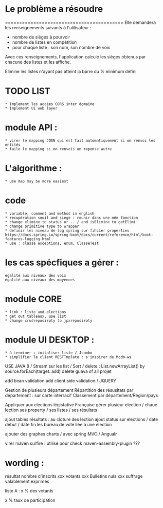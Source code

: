 # Le problème a résoudre

==========================================
Elle demandera les renseignements suivants à l'utilisateur :
- nombre de sièges à pourvoir
- nombre de listes en compétition
- pour chaque liste : son nom, son nombre de voix

Avec ces renseignements, l'application calcule les sièges obtenus par chacune des listes et les affiche.

Elimine les listes n'ayant pas atteint la barre du % minimum défini


# TODO LIST
	* Implement les accées CORS inter domaine
	* Implement Ui web layer

# module API : 
	* virer le mapping JOSN qui est fait automatiquement si on renvoi les entités
	* faile le mapping si on renvois un reponse autre


# L'algorithme : 
	* use map may be more easiest
	

# code 
	* variable, comment and method in english
	* recupération seuil and siege : reunir dans une mêm fonction
	* change elimine to status or .. / and isElimine to getElimi
	* change primitive type to wrapper
	* définir les niveau de log spring sur fihcier properties
	https://docs.spring.io/spring-boot/docs/current/reference/html/boot-features-logging.html
	* use : classe exceptions, enum, ClasseTest

# les cas spécfiques a gérer : 
	egalité aux niveaux des voix
	égalité aux niveaux des moyennes	



# module CORE
	* link : liste and elections 
	* get out tableaux, use list
	* change crudreposiroty to jpareposiroty

# module UI DESKTOP :
	* à terminer : initaliser liste / Jcombo  
	* simplifier le client RESTTmplate : s'inspirer de Mcdo-ws


USE JAVA 8 / Stream sur les list / Sort /
delete : List.newArrayList() by source.forEach(target::add)
delete guava of all projet

add bean validation
add client side validation / JQUERY

Gestion de plusieurs département
Répartition des résusltats par département : sur carte interracif
Classement par département/Région/pays

Appliquer aux elections légistative Française
gérer plusieur election / chaue lection ses property / ses listes / ses résultats

ajout tables résultats : au cloture des lection
ajout status sur elections / date début / date fin
les bureau de vote liée à une election 

ajouter des graphes charts / avec spring MVC / Angualr


virer maven surfire : 
utilisé pour <!-- pour l'installation de l'artifact du projet dans le dépôt local Maven -->
check maven-assembly-plugin ???

# wording : 
résultat
nombre d'inscrits
xxx votants
xxx Bulletins nuls
xxx suffrage valablement exprimés

liste A : x % des votants

x % taux de participation


